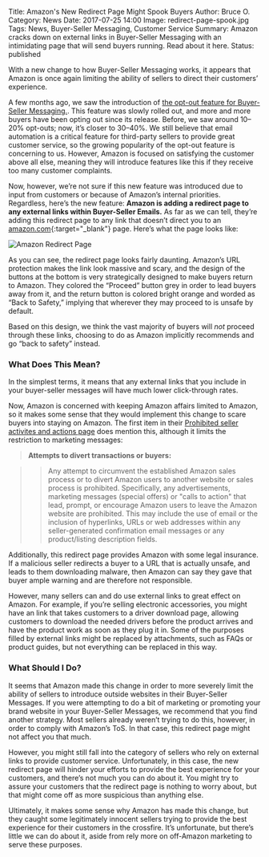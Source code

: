Title: Amazon's New Redirect Page Might Spook Buyers
Author: Bruce O.
Category: News
Date: 2017-07-25 14:00
Image: redirect-page-spook.jpg
Tags: News, Buyer-Seller Messaging, Customer Service
Summary: Amazon cracks down on external links in Buyer-Seller Messaging with an intimidating page that will send buyers running. Read about it here.
Status: published

With a new change to how Buyer-Seller Messaging works, it appears that Amazon is once again limiting the ability of sellers to direct their customers’ experience.

A few months ago, we saw the introduction of [the opt-out feature for Buyer-Seller Messaging.](https://efficientera.com/blog/2017/05/amazon-updates-opt-out-feature-for-non-critical-emails.html). This feature was slowly rolled out, and more and more buyers have been opting out since its release. Before, we saw around 10–20% opt-outs; now, it’s closer to 30–40%. We still believe that email automation is a critical feature for third-party sellers to provide great customer service, so the growing popularity of the opt-out feature is concerning to us. However, Amazon is focused on satisfying the customer above all else, meaning they will introduce features like this if they receive too many customer complaints. 

Now, however, we’re not sure if this new feature was introduced due to input from customers or because of Amazon’s internal priorities. Regardless, here’s the new feature: **Amazon is adding a redirect page to any external links within Buyer-Seller Emails.** As far as we can tell, they’re adding this redirect page to any link that doesn’t direct you to an [amazon.com](https://www.amazon.com/){:target="_blank"} page. Here’s what the page looks like:

![Amazon Redirect Page](/images/blog/2017/07/amazon-redirect-page.jpg)

As you can see, the redirect page looks fairly daunting. Amazon’s URL protection makes the link look massive and scary, and the design of the buttons at the bottom is very strategically designed to make buyers return to Amazon. They colored the “Proceed” button grey in order to lead buyers away from it, and the return button is colored bright orange and worded as “Back to Safety,” implying that wherever they may proceed to is unsafe by default. 

Based on this design, we think the vast majority of buyers will *not* proceed through these links, choosing to do as Amazon implicitly recommends and go “back to safety” instead.

### What Does This Mean?

In the simplest terms, it means that any external links that you include in your buyer-seller messages will have much lower click-through rates. 

Now, Amazon is concerned with keeping Amazon affairs limited to Amazon, so it makes some sense that they would implement this change to scare buyers into staying on Amazon. The first item in their [Prohibited seller activites and actions page](https://www.amazon.com/gp/help/customer/display.html?nodeId=200414320) does mention this, although it limits the restriction to marketing messages: 

> **Attempts to divert transactions or buyers:**

> > Any attempt to circumvent the established Amazon sales process or to divert Amazon users to another website or sales process is prohibited. Specifically, any advertisements, marketing messages (special offers) or "calls to action" that lead, prompt, or encourage Amazon users to leave the Amazon website are prohibited. This may include the use of email or the inclusion of hyperlinks, URLs or web addresses within any seller-generated confirmation email messages or any product/listing description fields.

Additionally, this redirect page provides Amazon with some legal insurance. If a malicious seller redirects a buyer to a URL that is actually unsafe, and leads to them downloading malware, then Amazon can say they gave that buyer ample warning and are therefore not responsible. 

However, many sellers can and do use external links to great effect on Amazon. For example, if you’re selling electronic accessories, you might have an link that takes customers to a driver download page, allowing customers to download the needed drivers before the product arrives and have the product work as soon as they plug it in. Some of the purposes filled by external links might be replaced by attachments, such as FAQs or product guides, but not everything can be replaced in this way.

### What Should I Do?

It seems that Amazon made this change in order to more severely limit the ability of sellers to introduce outside websites in their Buyer-Seller Messages. If you were attempting to do a bit of marketing or promoting your brand website in your Buyer-Seller Messages, we recommend that you find another strategy. Most sellers already weren’t trying to do this, however, in order to comply with Amazon’s ToS. In that case, this redirect page might not affect you that much.

However, you might still fall into the category of sellers who rely on external links to provide customer service. Unfortunately, in this case, the new redirect page will hinder your efforts to provide the best experience for your customers, and there’s not much you can do about it. You might try to assure your customers that the redirect page is nothing to worry about, but that might come off as more suspicious than anything else. 

Ultimately, it makes some sense why Amazon has made this change, but they caught some legitimately innocent sellers trying to provide the best experience for their customers in the crossfire. It’s unfortunate, but there’s little we can do about it, aside from rely more on off-Amazon marketing to serve these purposes. 
